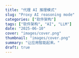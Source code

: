 ```yaml
---
title: "代理 AI 推理模式"
slug: "Proxy AI reasoning mode"
categories: ["软件架构"]
tags: ["软件架构", "AI", "LLM"]
date: "2025-06-10"
cover: "images/cover.png"
thumbnail: "images/cover.png"
summary: "让应用智能起来。"
draft: true
---
```

